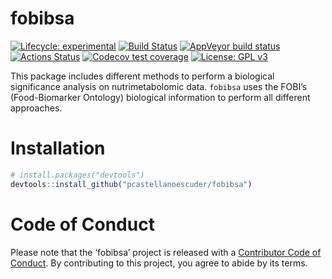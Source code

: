 
# fobibsa

<!-- badges: start -->

[![Lifecycle:
experimental](https://img.shields.io/badge/lifecycle-experimental-orange.svg)](https://www.tidyverse.org/lifecycle/#experimental)
[![Build
Status](https://travis-ci.com/pcastellanoescuder/fobibsa.svg?branch=master)](https://travis-ci.com/pcastellanoescuder/fobibsa)
[![AppVeyor build
status](https://ci.appveyor.com/api/projects/status/github/pcastellanoescuder/fobibsa?branch=master&svg=true)](https://ci.appveyor.com/project/pcastellanoescuder/fobibsa)
[![Actions
Status](https://github.com/pcastellanoescuder/fobibsa/workflows/R-CMD-check/badge.svg)](https://github.com/pcastellanoescuder/fobibsa/actions)
[![Codecov test
coverage](https://codecov.io/gh/pcastellanoescuder/fobibsa/branch/master/graph/badge.svg)](https://codecov.io/gh/pcastellanoescuder/fobibsa?branch=master)
[![License: GPL
v3](https://img.shields.io/badge/License-GPLv3-blue.svg)](https://www.gnu.org/licenses/gpl-3.0)

<!-- badges: end -->

This package includes different methods to perform a biological
significance analysis on nutrimetabolomic data. `fobibsa` uses the
FOBI’s (Food-Biomarker Ontology) biological information to perform all
different approaches.

# Installation

``` r
# install.packages("devtools")
devtools::install_github("pcastellanoescuder/fobibsa")
```

# Code of Conduct

Please note that the ‘fobibsa’ project is released with a [Contributor
Code of Conduct](CODE_OF_CONDUCT.md). By contributing to this project,
you agree to abide by its terms.
